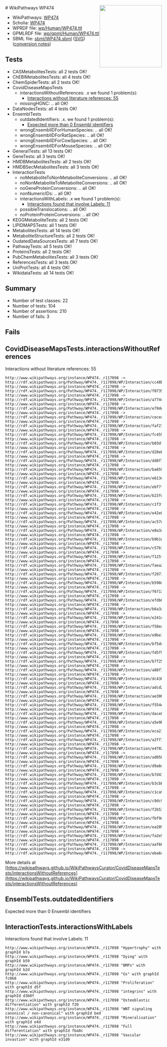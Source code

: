 <img style="float: right; width: 200px" src="../logo.png" />
# WikiPathways WP474

* WikiPathways: [WP474](https://identifiers.org/wikipathways:WP474)
* Scholia: [WP474](https://scholia.toolforge.org/wikipathways/WP474)
* WPRDF file: [wp/Human/WP474.ttl](../wp/Human/WP474.ttl)
* GPMLRDF file: [wp/gpml/Human/WP474.ttl](../wp/gpml/Human/WP474.ttl)
* SBML file: [sbml/WP474.sbml](../sbml/WP474.sbml) ([SVG](../sbml/WP474.svg)) ([conversion notes](../sbml/WP474.txt))

## Tests
* CASMetabolitesTests: all 2 tests OK!
* ChEBIMetabolitesTests: all 4 tests OK!
* ChemSpiderTests: all 2 tests OK!
* CovidDiseaseMapsTests
    * interactionsWithoutReferences: .x we found 1 problem(s):
        * [Interactions without literature references: 55](#9701cd62)
    * missingHGNC: .. all OK!
* DataNodesTests: all 4 tests OK!
* EnsemblTests
    * outdatedIdentifiers: .x. we found 1 problem(s):
        * [Expected more than 0 Ensembl identifiers](#f44398b7)
    * wrongEnsemblIDForHumanSpecies: .. all OK!
    * wrongEnsemblIDForRatSpecies: .. all OK!
    * wrongEnsemblIDForCowSpecies: .. all OK!
    * wrongEnsemblIDForMouseSpecies: .. all OK!
* GeneralTests: all 13 tests OK!
* GeneTests: all 3 tests OK!
* HMDBMetabolitesTests: all 2 tests OK!
* HMDBSecMetabolitesTests: all 3 tests OK!
* InteractionTests
    * noMetaboliteToNonMetaboliteConversions: .. all OK!
    * noNonMetaboliteToMetaboliteConversions: .. all OK!
    * noGeneProteinConversions: .. all OK!
    * nonNumericIDs: .. all OK!
    * interactionsWithLabels: .x we found 1 problem(s):
        * [Interactions found that involve Labels: 11](#fe97a8b9)
    * possibleTranslocations: .. all OK!
    * noProteinProteinConversions: .. all OK!
* KEGGMetaboliteTests: all 2 tests OK!
* LIPIDMAPSTests: all 1 tests OK!
* MetabolitesTests: all 14 tests OK!
* MetaboliteStructureTests: all 2 tests OK!
* OudatedDataSourcesTests: all 7 tests OK!
* PathwayTests: all 5 tests OK!
* ProteinsTests: all 2 tests OK!
* PubChemMetabolitesTests: all 3 tests OK!
* ReferencesTests: all 3 tests OK!
* UniProtTests: all 4 tests OK!
* WikidataTests: all 14 tests OK!


## Summary

* Number of test classes: 22
* Number of tests: 104
* Number of assertions: 210
* Number of fails: 3

## Fails

<a name="9701cd62" />

## CovidDiseaseMapsTests.interactionsWithoutReferences

Interactions without literature references: 55
```
http://www.wikipathways.org/instance/WP474._r117098 -> http://rdf.wikipathways.org/Pathway/WP474._r117098/WP/Interaction/cc48b
http://www.wikipathways.org/instance/WP474._r117098 -> http://rdf.wikipathways.org/Pathway/WP474._r117098/WP/Interaction/f0735
http://www.wikipathways.org/instance/WP474._r117098 -> http://rdf.wikipathways.org/Pathway/WP474._r117098/WP/Interaction/a774c
http://www.wikipathways.org/instance/WP474._r117098 -> http://rdf.wikipathways.org/Pathway/WP474._r117098/WP/Interaction/e79de
http://www.wikipathways.org/instance/WP474._r117098 -> http://rdf.wikipathways.org/Pathway/WP474._r117098/WP/Interaction/cecea
http://www.wikipathways.org/instance/WP474._r117098 -> http://rdf.wikipathways.org/Pathway/WP474._r117098/WP/Interaction/faf27
http://www.wikipathways.org/instance/WP474._r117098 -> http://rdf.wikipathways.org/Pathway/WP474._r117098/WP/Interaction/fc455
http://www.wikipathways.org/instance/WP474._r117098 -> http://rdf.wikipathways.org/Pathway/WP474._r117098/WP/Interaction/b03df
http://www.wikipathways.org/instance/WP474._r117098 -> http://rdf.wikipathways.org/Pathway/WP474._r117098/WP/Interaction/d28eb
http://www.wikipathways.org/instance/WP474._r117098 -> http://rdf.wikipathways.org/Pathway/WP474._r117098/WP/Interaction/dd8f7
http://www.wikipathways.org/instance/WP474._r117098 -> http://rdf.wikipathways.org/Pathway/WP474._r117098/WP/Interaction/ba859
http://www.wikipathways.org/instance/WP474._r117098 -> http://rdf.wikipathways.org/Pathway/WP474._r117098/WP/Interaction/e613e
http://www.wikipathways.org/instance/WP474._r117098 -> http://rdf.wikipathways.org/Pathway/WP474._r117098/WP/Interaction/ebf7f
http://www.wikipathways.org/instance/WP474._r117098 -> http://rdf.wikipathways.org/Pathway/WP474._r117098/WP/Interaction/b23fd
http://www.wikipathways.org/instance/WP474._r117098 -> http://rdf.wikipathways.org/Pathway/WP474._r117098/WP/Interaction/c1f3f
http://www.wikipathways.org/instance/WP474._r117098 -> http://rdf.wikipathways.org/Pathway/WP474._r117098/WP/Interaction/e42e8
http://www.wikipathways.org/instance/WP474._r117098 -> http://rdf.wikipathways.org/Pathway/WP474._r117098/WP/Interaction/ac57d
http://www.wikipathways.org/instance/WP474._r117098 -> http://rdf.wikipathways.org/Pathway/WP474._r117098/WP/Interaction/e0a3a
http://www.wikipathways.org/instance/WP474._r117098 -> http://rdf.wikipathways.org/Pathway/WP474._r117098/WP/Interaction/b9b1d
http://www.wikipathways.org/instance/WP474._r117098 -> http://rdf.wikipathways.org/Pathway/WP474._r117098/WP/Interaction/c57b1
http://www.wikipathways.org/instance/WP474._r117098 -> http://rdf.wikipathways.org/Pathway/WP474._r117098/WP/Interaction/f125f
http://www.wikipathways.org/instance/WP474._r117098 -> http://rdf.wikipathways.org/Pathway/WP474._r117098/WP/Interaction/faea2
http://www.wikipathways.org/instance/WP474._r117098 -> http://rdf.wikipathways.org/Pathway/WP474._r117098/WP/Interaction/f2971
http://www.wikipathways.org/instance/WP474._r117098 -> http://rdf.wikipathways.org/Pathway/WP474._r117098/WP/Interaction/b590a
http://www.wikipathways.org/instance/WP474._r117098 -> http://rdf.wikipathways.org/Pathway/WP474._r117098/WP/Interaction/f6713
http://www.wikipathways.org/instance/WP474._r117098 -> http://rdf.wikipathways.org/Pathway/WP474._r117098/WP/Interaction/efdb0
http://www.wikipathways.org/instance/WP474._r117098 -> http://rdf.wikipathways.org/Pathway/WP474._r117098/WP/Interaction/b6a3a
http://www.wikipathways.org/instance/WP474._r117098 -> http://rdf.wikipathways.org/Pathway/WP474._r117098/WP/Interaction/e241c
http://www.wikipathways.org/instance/WP474._r117098 -> http://rdf.wikipathways.org/Pathway/WP474._r117098/WP/Interaction/f58ea
http://www.wikipathways.org/instance/WP474._r117098 -> http://rdf.wikipathways.org/Pathway/WP474._r117098/WP/Interaction/e9be1
http://www.wikipathways.org/instance/WP474._r117098 -> http://rdf.wikipathways.org/Pathway/WP474._r117098/WP/Interaction/bf5dc
http://www.wikipathways.org/instance/WP474._r117098 -> http://rdf.wikipathways.org/Pathway/WP474._r117098/WP/Interaction/fd5f9
http://www.wikipathways.org/instance/WP474._r117098 -> http://rdf.wikipathways.org/Pathway/WP474._r117098/WP/Interaction/b7f25
http://www.wikipathways.org/instance/WP474._r117098 -> http://rdf.wikipathways.org/Pathway/WP474._r117098/WP/Interaction/a88f7
http://www.wikipathways.org/instance/WP474._r117098 -> http://rdf.wikipathways.org/Pathway/WP474._r117098/WP/Interaction/dc430
http://www.wikipathways.org/instance/WP474._r117098 -> http://rdf.wikipathways.org/Pathway/WP474._r117098/WP/Interaction/adcd2
http://www.wikipathways.org/instance/WP474._r117098 -> http://rdf.wikipathways.org/Pathway/WP474._r117098/WP/Interaction/ae300
http://www.wikipathways.org/instance/WP474._r117098 -> http://rdf.wikipathways.org/Pathway/WP474._r117098/WP/Interaction/f554e
http://www.wikipathways.org/instance/WP474._r117098 -> http://rdf.wikipathways.org/Pathway/WP474._r117098/WP/Interaction/dace8
http://www.wikipathways.org/instance/WP474._r117098 -> http://rdf.wikipathways.org/Pathway/WP474._r117098/WP/Interaction/a5e9b
http://www.wikipathways.org/instance/WP474._r117098 -> http://rdf.wikipathways.org/Pathway/WP474._r117098/WP/Interaction/eca21
http://www.wikipathways.org/instance/WP474._r117098 -> http://rdf.wikipathways.org/Pathway/WP474._r117098/WP/Interaction/a2ff7
http://www.wikipathways.org/instance/WP474._r117098 -> http://rdf.wikipathways.org/Pathway/WP474._r117098/WP/Interaction/e4782
http://www.wikipathways.org/instance/WP474._r117098 -> http://rdf.wikipathways.org/Pathway/WP474._r117098/WP/Interaction/ad050
http://www.wikipathways.org/instance/WP474._r117098 -> http://rdf.wikipathways.org/Pathway/WP474._r117098/WP/Interaction/d9a6d
http://www.wikipathways.org/instance/WP474._r117098 -> http://rdf.wikipathways.org/Pathway/WP474._r117098/WP/Interaction/b7d43
http://www.wikipathways.org/instance/WP474._r117098 -> http://rdf.wikipathways.org/Pathway/WP474._r117098/WP/Interaction/b3cbb
http://www.wikipathways.org/instance/WP474._r117098 -> http://rdf.wikipathways.org/Pathway/WP474._r117098/WP/Interaction/c1ca9
http://www.wikipathways.org/instance/WP474._r117098 -> http://rdf.wikipathways.org/Pathway/WP474._r117098/WP/Interaction/c9dc9
http://www.wikipathways.org/instance/WP474._r117098 -> http://rdf.wikipathways.org/Pathway/WP474._r117098/WP/Interaction/f2b53
http://www.wikipathways.org/instance/WP474._r117098 -> http://rdf.wikipathways.org/Pathway/WP474._r117098/WP/Interaction/fbf9d
http://www.wikipathways.org/instance/WP474._r117098 -> http://rdf.wikipathways.org/Pathway/WP474._r117098/WP/Interaction/ea209
http://www.wikipathways.org/instance/WP474._r117098 -> http://rdf.wikipathways.org/Pathway/WP474._r117098/WP/Interaction/fa2e5
http://www.wikipathways.org/instance/WP474._r117098 -> http://rdf.wikipathways.org/Pathway/WP474._r117098/WP/Interaction/aaf66
http://www.wikipathways.org/instance/WP474._r117098 -> http://rdf.wikipathways.org/Pathway/WP474._r117098/WP/Interaction/eba6c
```

More details at [https://wikipathways.github.io/WikiPathwaysCurator/CovidDiseaseMapsTests/interactionsWithoutReferences](https://wikipathways.github.io/WikiPathwaysCurator/CovidDiseaseMapsTests/interactionsWithoutReferences)

<a name="f44398b7" />

## EnsemblTests.outdatedIdentifiers

Expected more than 0 Ensembl identifiers
<a name="fe97a8b9" />

## InteractionTests.interactionsWithLabels

Interactions found that involve Labels: 11
```
http://www.wikipathways.org/instance/WP474._r117098 "Hypertrophy" with graphId b7a
http://www.wikipathways.org/instance/WP474._r117098 "Dying" with graphId b59
http://www.wikipathways.org/instance/WP474._r117098 "BMPs" with graphId b2d
http://www.wikipathways.org/instance/WP474._r117098 "Gs" with graphId fc068
http://www.wikipathways.org/instance/WP474._r117098 "Proliferation" with graphId d5f
http://www.wikipathways.org/instance/WP474._r117098 "integrins" with graphId d3b0f
http://www.wikipathways.org/instance/WP474._r117098 "Osteoblastic
differentiation" with graphId f20
http://www.wikipathways.org/instance/WP474._r117098 "WNT signaling
canonical / non-canonical" with graphId bed
http://www.wikipathways.org/instance/WP474._r117098 "Mineralisation" with graphId e4d
http://www.wikipathways.org/instance/WP474._r117098 "Full differentiation" with graphId fba0c
http://www.wikipathways.org/instance/WP474._r117098 "Vascular invastion" with graphId e31d0
```

